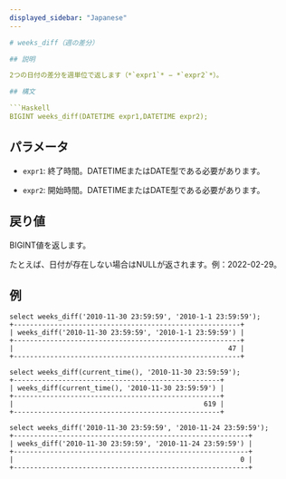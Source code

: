 ```yaml
---
displayed_sidebar: "Japanese"
---

# weeks_diff（週の差分）

## 説明

2つの日付の差分を週単位で返します（*`expr1`* − *`expr2`*）。

## 構文

```Haskell
BIGINT weeks_diff(DATETIME expr1,DATETIME expr2);
```

## パラメータ

- `expr1`: 終了時間。DATETIMEまたはDATE型である必要があります。

- `expr2`: 開始時間。DATETIMEまたはDATE型である必要があります。

## 戻り値

BIGINT値を返します。

たとえば、日付が存在しない場合はNULLが返されます。例：2022-02-29。

## 例

```Plain
select weeks_diff('2010-11-30 23:59:59', '2010-1-1 23:59:59');
+--------------------------------------------------------+
| weeks_diff('2010-11-30 23:59:59', '2010-1-1 23:59:59') |
+--------------------------------------------------------+
|                                                     47 |
+--------------------------------------------------------+

select weeks_diff(current_time(), '2010-11-30 23:59:59');
+---------------------------------------------------+
| weeks_diff(current_time(), '2010-11-30 23:59:59') |
+---------------------------------------------------+
|                                               619 |
+---------------------------------------------------+

select weeks_diff('2010-11-30 23:59:59', '2010-11-24 23:59:59');
+----------------------------------------------------------+
| weeks_diff('2010-11-30 23:59:59', '2010-11-24 23:59:59') |
+----------------------------------------------------------+
|                                                        0 |
+----------------------------------------------------------+
```